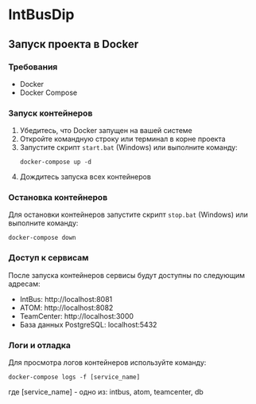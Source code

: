 # IntBusDip

## Запуск проекта в Docker

### Требования
- Docker
- Docker Compose

### Запуск контейнеров
1. Убедитесь, что Docker запущен на вашей системе
2. Откройте командную строку или терминал в корне проекта
3. Запустите скрипт `start.bat` (Windows) или выполните команду:
   ```
   docker-compose up -d
   ```
4. Дождитесь запуска всех контейнеров

### Остановка контейнеров
Для остановки контейнеров запустите скрипт `stop.bat` (Windows) или выполните команду:
```
docker-compose down
```

### Доступ к сервисам
После запуска контейнеров сервисы будут доступны по следующим адресам:
- IntBus: http://localhost:8081
- ATOM: http://localhost:8082
- TeamCenter: http://localhost:3000
- База данных PostgreSQL: localhost:5432

### Логи и отладка
Для просмотра логов контейнеров используйте команду:
```
docker-compose logs -f [service_name]
```
где [service_name] - одно из: intbus, atom, teamcenter, db 